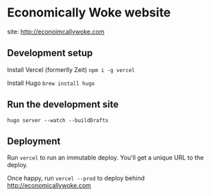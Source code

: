 # Economically Woke website

site: http://econoimcallywoke.com

## Development setup

Install Vercel (formerlly Zeit) `npm i -g vercel`

Install Hugo `brew install hugo`

## Run the development site
```
hugo server --watch --buildDrafts
```

## Deployment

Run `vercel` to run an immutable deploy. You'll get a unique URL to the deploy.

Once happy, run `vercel --prod` to deploy behind http://economicallywoke.com